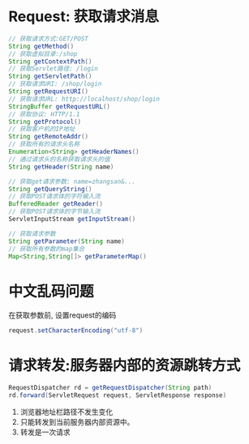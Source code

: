 # Request: 获取请求消息
```java
// 获取请求方式:GET/POST
String getMethod()  
// 获取虚拟目录:/shop
String getContextPath()
// 获取Servlet路径: /login
String getServletPath()
// 获取请求URI: /shop/login
String getRequestURI()
// 获取请求URL: http://localhost/shop/login
StringBuffer getRequestURL()
// 获取协议: HTTP/1.1
String getProtocol()
// 获取客户机的IP地址
String getRemoteAddr()
// 获取所有的请求头名称
Enumeration<String> getHeaderNames()
// 通过请求头的名称获取请求头的值
String getHeader(String name)

// 获取get请求参数: name=zhangsan&...
String getQueryString()
// 获取POST请求体的字符输入流
BufferedReader getReader()
// 获取POST请求体的字节输入流
ServletInputStream getInputStream()

// 获取请求参数
String getParameter(String name)
// 获取所有参数的map集合
Map<String,String[]> getParameterMap()
```

# 中文乱码问题
在获取参数前, 设置request的编码
```java
request.setCharacterEncoding("utf-8")
```

# 请求转发:服务器内部的资源跳转方式
```java
RequestDispatcher rd = getRequestDispatcher(String path)
rd.forward(ServletRequest request, ServletResponse response) 
```
1. 浏览器地址栏路径不发生变化
2. 只能转发到当前服务器内部资源中。
3. 转发是一次请求
